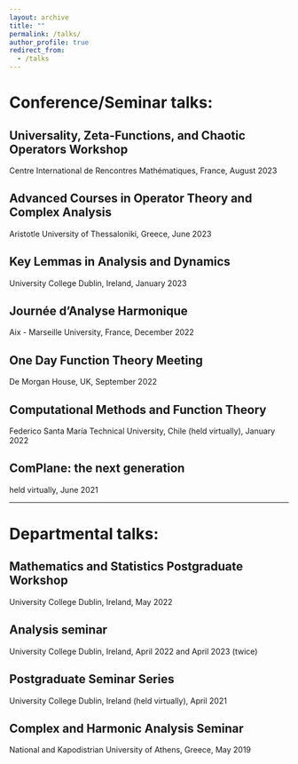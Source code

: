 ```yaml
---
layout: archive
title: ""
permalink: /talks/
author_profile: true
redirect_from:
  - /talks
---
```


# Conference/Seminar talks:

## Universality, Zeta-Functions, and Chaotic Operators Workshop
Centre International de Rencontres Mathématiques, France, August 2023

## Advanced Courses in Operator Theory and Complex Analysis
Aristotle University of Thessaloniki, Greece, June 2023

## Key Lemmas in Analysis and Dynamics
University College Dublin, Ireland, January 2023

## Journée d’Analyse Harmonique
Aix - Marseille University, France, December 2022

## One Day Function Theory Meeting
De Morgan House, UK, September 2022

## Computational Methods and Function Theory
Federico Santa María Technical University, Chile (held virtually), January 2022

## ComPlane: the next generation
held virtually, June 2021

---

# Departmental talks:

## Mathematics and Statistics Postgraduate Workshop
University College Dublin, Ireland, May 2022

## Analysis seminar
University College Dublin, Ireland, April 2022 and April 2023 (twice)

## Postgraduate Seminar Series
University College Dublin, Ireland (held virtually), April 2021

## Complex and Harmonic Analysis Seminar
National and Kapodistrian University of Athens, Greece, May 2019

